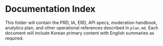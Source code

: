 # Documentation Index

This folder will contain the PRD, IA, ERD, API specs, moderation handbook, analytics plan, and other operational references described in `plan.md`. Each document will include Korean primary content with English summaries as required.

